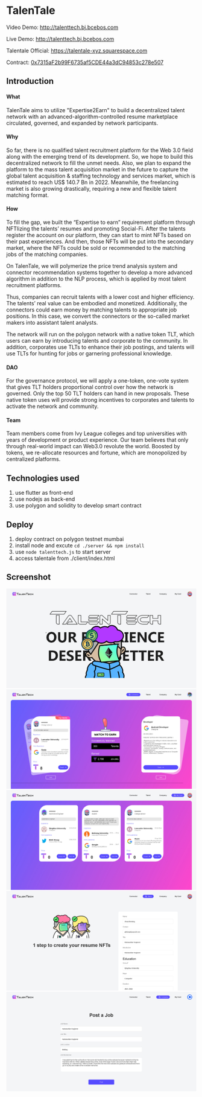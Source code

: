 # TalenTale

Video Demo: <http://talenttech.bj.bcebos.com>

Live Demo: <http://talenttech.bj.bcebos.com>

Talentale Official: <https://talentale-xyz.squarespace.com>

Contract: [0x7315aF2b99F6735af5CDE44a3dC94853c278e507](https://mumbai.polygonscan.com/address/0x7315aF2b99F6735af5CDE44a3dC94853c278e507)


## Introduction

#### What

TalenTale aims to utilize "Expertise2Earn" to build a decentralized talent network with an advanced-algorithm-controlled resume marketplace circulated, governed, and expanded by network participants.

#### Why

So far, there is no qualified talent recruitment platform for the Web 3.0 field along with the emerging trend of its development. So, we hope to build this decentralized network to fill the unmet needs. Also, we plan to expand the platform to the mass talent acquisition market in the future to capture the global talent acquisition & staffing technology and services market, which is estimated to reach US$ 140.7 Bn in 2022. Meanwhile, the freelancing market is also growing drastically, requiring a new and flexible talent matching format.

#### How

To fill the gap, we built the “Expertise to earn” requirement platform through NFTlizing the talents’ resumes and promoting Social-Fi. After the talents register the account on our platform, they can start to mint NFTs based on their past experiences. And then, those NFTs will be put into the secondary market, where the NFTs could be sold or recommended to the matching jobs of the matching companies.

On TalenTale, we will polymerize the price trend analysis system and connector recommendation systems together to develop a more advanced algorithm in addition to the NLP process, which is applied by most talent recruitment platforms.

Thus, companies can recruit talents with a lower cost and higher efficiency. The talents’ real value can be embodied and monetized. Additionally, the connectors could earn money by matching talents to appropriate job positions. In this case, we convert the connectors or the so-called market makers into assistant talent analysts. 

The network will run on the polygon network with a native token TLT, which users can earn by introducing talents and corporate to the community. In addition, corporates use TLTs to enhance their job postings, and talents will use TLTs for hunting for jobs or garnering professional knowledge.

#### DAO

For the governance protocol, we will apply a one-token, one-vote system that gives TLT holders proportional control over how the network is governed. Only the top 50 TLT holders can hand in new proposals. These native token uses will provide strong incentives to corporates and talents to activate the network and community.

#### Team

Team members come from Ivy League colleges and top universities with years of development or product experience. Our team believes that only through real-world impact can Web3.0 revolute the world. Boosted by tokens, we re-allocate resources and fortune, which are monopolized by centralized platforms.


## Technologies used
1. use flutter as front-end
2. use nodejs as back-end
3. use polygon and solidity to develop smart contract


## Deploy
1. deploy contract on polygon testnet mumbai
2. install node and excute `cd ./server && npm install` 
3. use `node talenttech.js` to start server
4. access talentale from ./client/index.html


## Screenshot
![home](https://github.com/ghking1/talentale/raw/master/docs/home.jpg)
![connector](https://github.com/ghking1/talentale/raw/master/docs/connector.jpg)
![mycards](https://github.com/ghking1/talentale/raw/master/docs/mycards.jpg)
![talent](https://github.com/ghking1/talentale/raw/master/docs/talent.jpg)
![company](https://github.com/ghking1/talentale/raw/master/docs/company.jpg)
